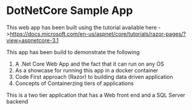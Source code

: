 # DotNetCore Sample App
This web app has been built using the tutorial available here ->https://docs.microsoft.com/en-us/aspnet/core/tutorials/razor-pages/?view=aspnetcore-3.1 

This app has been build to demonstrate the following
1. A .Net Core Web App and the fact that it can run on any OS
2. As a showcase for running this app in a docker container
3. Code First approach (Razor) to building data driven application
4. Concepts of Containerzing tiers of applications

This is a two tier application that has a Web front end and a SQL Server backend
